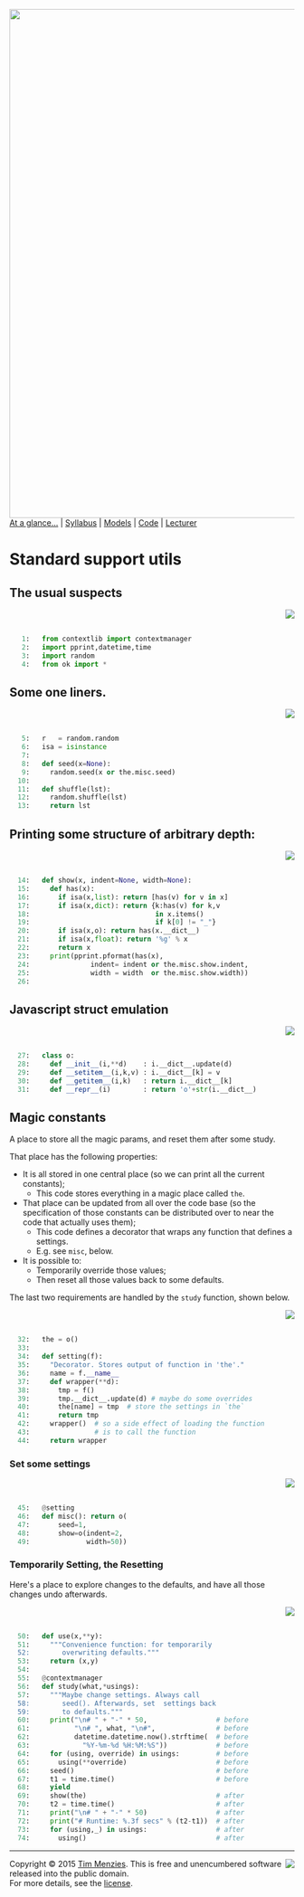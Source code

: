 [<img width=900 src="https://raw.githubusercontent.com/txt/mase/master/img/banner1.png">](https://github.com/txt/mase/blob/master/README.md)   
[At a glance...](https://github.com/txt/mase/blob/master/OVERVIEW.md) |
[Syllabus](https://github.com/txt/mase/blob/master/SYLLABUS.md) |
[Models](https://github.com/txt/mase/blob/master/MODELS.md) |
[Code](https://github.com/txt/mase/tree/master/src) |
[Lecturer](http://menzies.us) 



# Standard support utils

## The usual suspects

<a href="gadgets0.py#L12-L15"><img align=right src="http://www.hungarianreference.com/i/arrow_out.gif"></a><br clear=all>
```python

   1:   from contextlib import contextmanager
   2:   import pprint,datetime,time
   3:   import random
   4:   from ok import *
```

## Some one liners.

<a href="gadgets0.py#L21-L29"><img align=right src="http://www.hungarianreference.com/i/arrow_out.gif"></a><br clear=all>
```python

   5:   r   = random.random
   6:   isa = isinstance
   7:   
   8:   def seed(x=None):
   9:     random.seed(x or the.misc.seed)
  10:   
  11:   def shuffle(lst):
  12:     random.shuffle(lst)
  13:     return lst
```

## Printing some structure of arbitrary depth:

<a href="gadgets0.py#L35-L47"><img align=right src="http://www.hungarianreference.com/i/arrow_out.gif"></a><br clear=all>
```python

  14:   def show(x, indent=None, width=None):
  15:     def has(x):
  16:       if isa(x,list): return [has(v) for v in x]
  17:       if isa(x,dict): return {k:has(v) for k,v
  18:                               in x.items()
  19:                               if k[0] != "_"}
  20:       if isa(x,o): return has(x.__dict__)
  21:       if isa(x,float): return '%g' % x
  22:       return x
  23:     print(pprint.pformat(has(x),
  24:               indent= indent or the.misc.show.indent,
  25:               width = width  or the.misc.show.width))
  26:   
```

## Javascript struct emulation

<a href="gadgets0.py#L53-L57"><img align=right src="http://www.hungarianreference.com/i/arrow_out.gif"></a><br clear=all>
```python

  27:   class o:
  28:     def __init__(i,**d)    : i.__dict__.update(d)
  29:     def __setitem__(i,k,v) : i.__dict__[k] = v
  30:     def __getitem__(i,k)   : return i.__dict__[k]
  31:     def __repr__(i)        : return 'o'+str(i.__dict__)
```

## Magic constants

A place to store all the magic params, and reset
them after some study.

That place has the following properties:

+ It is all stored in one central place (so we
  can print all the current constants);
  + This code stores everything in a magic place called `the`.
+ That place can be updated from all over the code base
  (so the specification of those constants can be
  distributed over to near the code that actually uses them);
  + This code defines a decorator that wraps any function
    that defines a settings.
  + E.g. see `misc`, below.
+ It is possible to:
   + Temporarily override those values;
   + Then reset all those values back to
     some defaults.

The last two requirements are handled by the `study`
function, shown below.

<a href="gadgets0.py#L85-L97"><img align=right src="http://www.hungarianreference.com/i/arrow_out.gif"></a><br clear=all>
```python

  32:   the = o()
  33:   
  34:   def setting(f):
  35:     "Decorator. Stores output of function in 'the'."
  36:     name = f.__name__
  37:     def wrapper(**d):
  38:       tmp = f()
  39:       tmp.__dict__.update(d) # maybe do some overrides
  40:       the[name] = tmp  # store the settings in `the`
  41:       return tmp
  42:     wrapper()  # so a side effect of loading the function
  43:                # is to call the function
  44:     return wrapper
```

### Set some settings

<a href="gadgets0.py#L103-L107"><img align=right src="http://www.hungarianreference.com/i/arrow_out.gif"></a><br clear=all>
```python

  45:   @setting
  46:   def misc(): return o(
  47:       seed=1,
  48:       show=o(indent=2,
  49:              width=50))
```

### Temporarily Setting, the Resetting

Here's a place to explore changes to the defaults, and have
all those changes undo afterwards.

<a href="gadgets0.py#L116-L140"><img align=right src="http://www.hungarianreference.com/i/arrow_out.gif"></a><br clear=all>
```python

  50:   def use(x,**y):
  51:     """Convenience function: for temporarily 
  52:        overwriting defaults."""
  53:     return (x,y)
  54:   
  55:   @contextmanager
  56:   def study(what,*usings):
  57:     """Maybe change settings. Always call 
  58:        seed(). Afterwards, set  settings back 
  59:        to defaults."""
  60:     print("\n# " + "-" * 50,                 # before
  61:           "\n# ", what, "\n#",               # before
  62:           datetime.datetime.now().strftime(  # before
  63:             "%Y-%m-%d %H:%M:%S"))            # before
  64:     for (using, override) in usings:         # before
  65:       using(**override)                      # before
  66:     seed()                                   # before
  67:     t1 = time.time()                         # before
  68:     yield                                      
  69:     show(the)                                # after
  70:     t2 = time.time()                         # after
  71:     print("\n# " + "-" * 50)                 # after
  72:     print("# Runtime: %.3f secs" % (t2-t1))  # after
  73:     for (using,_) in usings:                 # after
  74:       using()                                # after
```


_________

<img align=right src="https://raw.githubusercontent.com/txt/mase/master/img/pd-icon.png">Copyright © 2015 [Tim Menzies](http://menzies.us).
This is free and unencumbered software released into the public domain.   
For more details, see the [license](https://github.com/txt/mase/blob/master/LICENSE.md).

